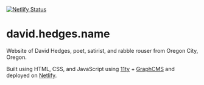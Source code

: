 [![Netlify Status](https://api.netlify.com/api/v1/badges/524beae1-79d7-4fb8-b367-02303204c7c1/deploy-status)](https://app.netlify.com/sites/david-hedges-name/deploys)

# david.hedges.name

Website of David Hedges, poet, satirist, and rabble rouser from Oregon City, Oregon.

Built using HTML, CSS, and JavaScript using [11ty](https://www.11ty.dev) + [GraphCMS](https://graphcms.com) and deployed on [Netlify](https://www.netlify.com).
